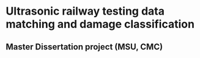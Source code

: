 # Ultrasonic railway testing data matching and damage classification

## Master Dissertation project (MSU, CMC)

